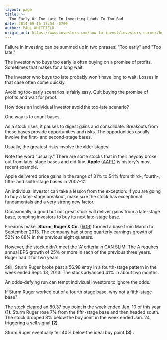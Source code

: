 ```yaml
---
layout: page
title: >-
  Too Early Or Too Late In Investing Leads To Too Bad
date: 2014-09-16 17:54 -0700
author: PAUL WHITFIELD
origin_url: https://www.investors.com/how-to-invest/investors-corner/how-to-avoid-losing-in-stock-market
---
```





Failure in investing can be summed up in two phrases: "Too early" and "Too late."


The investor who buys too early is often buying on a promise of profits. Sometimes that makes for a long wait.


The investor who buys too late probably won't have long to wait. Losses in that case often come quickly.


Avoiding too-early scenarios is fairly easy. Quit buying the promise of profits and wait for proof.


How does an individual investor avoid the too-late scenario?


One way is to count bases.


As a stock rises, it pauses to digest gains and consolidate. Breakouts from these bases provide opportunities and risks. The opportunities usually involve the first- and second-stage bases.


Usually, the greatest risks involve the older stages.


Note the word "usually." There are some stocks that in their heyday broke out from later-stage bases and did fine. **Apple** ([AAPL](https://research.investors.com/quote.aspx?symbol=AAPL)) is history's most recent example.


Apple delivered price gains in the range of 31% to 54% from third-, fourth-, fifth- and sixth-stage bases in 2007-12.


An individual investor can take a lesson from the exception: If you are going to buy a later-stage breakout, make sure the stock has exceptional fundamentals and a very strong new factor.


Occasionally, a good but not great stock will deliver gains from a late-stage base, tempting investors to buy its next late-stage base.


Firearms maker **Sturm, Ruger & Co.** ([RGR](https://research.investors.com/quote.aspx?symbol=RGR)) formed a base from March to September 2013. The company had strong quarterly earnings growth of 52% to 88% in the previous eight quarters.


However, the stock didn't meet the 'A' criteria in CAN SLIM. The A requires annual EPS growth of 25% or more in each of the previous three years. Ruger had it for two years.


Still, Sturm Ruger broke past a 56.98 entry in a fourth-stage pattern in the week ended Sept. 13, 2013. The stock advanced 41% in about two months.


An odds-defying run can tempt individual investors to ignore the odds.


If Sturm Ruger worked out of a fourth-stage base, why not a fifth-stage base?


The stock cleared an 80.37 buy point in the week ended Jan. 10 of this year **(1)**. Sturm Ruger rose 7% from the fifth-stage base and then headed south. The stock dropped 8% below the buy point in the week ended Jan. 24, triggering a sell signal **(2)**.


Sturm Ruger eventually fell 40% below the ideal buy point **(3)** .




